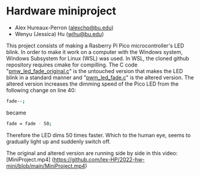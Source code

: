# Hardware miniproject
* Alex Hureaux-Perron (alexchp@bu.edu)
* Wenyu (Jessica) Hu (wjhu@bu.edu)

This project consists of making a Rasberry Pi Pico microcontroller's LED blink. In order to make it work on a computer with the Windows system, Windows Subsystem for Linux (WSL) was used. In WSL, the cloned github repository requires cmake for compilling. The C code "[pmw_led_fade_original.c](https://github.com/lex-HP/2022-hw-mini/blob/main/src/pwm/led_fade/pwm_led_fade_original.c)" is the untouched version that makes the LED blink in a standard manner and "[pwm_led_fade.c](https://github.com/lex-HP/2022-hw-mini/blob/main/src/pwm/led_fade/pwm_led_fade.c)" is the altered version.  The altered version increases the dimming speed of the Pico LED from the following change on line 40:

```sh
fade--;
```
became 
```sh
fade = fade - 50;
```
Therefore the LED dims 50 times faster. Which to the human eye, seems to gradually light up and suddenly switch off.

The original and altered version are running side by side in this video: [MiniProject.mp4] (https://github.com/lex-HP/2022-hw-mini/blob/main/MiniProject.mp4)
